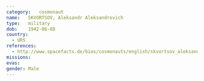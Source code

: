 ```yaml
---
category:	cosmonaut
name:	SKVORTSOV, Aleksandr Aleksandrovich 
type:	military
dob:	1942-06-08
country:
  - URS
references:
  - http://www.spacefacts.de/bios/cosmonauts/english/skvortsov_aleksandr_sen.htm
missions:
evas:
gender:	Male
---
```

